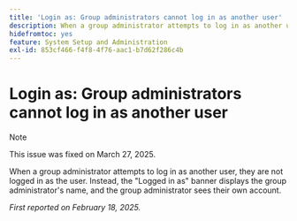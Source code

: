 ```yaml
---
title: 'Login as: Group administrators cannot log in as another user'
description: When a group administrator attempts to log in as another user, they are not logged in as the user. Instead, the Logged in as banner displays the group administrator's name, and the group administrator sees their own account.
hidefromtoc: yes
feature: System Setup and Administration
exl-id: 853cf466-f4f8-4f76-aac1-b7d62f286c4b
---
```

# Login as: Group administrators cannot log in as another user

>[!NOTE]
>
>This issue was fixed on March 27, 2025.

When a group administrator attempts to log in as another user, they are not logged in as the user. Instead, the "Logged in as" banner displays the group administrator's name, and the group administrator sees their own account.

_First reported on February 18, 2025._
